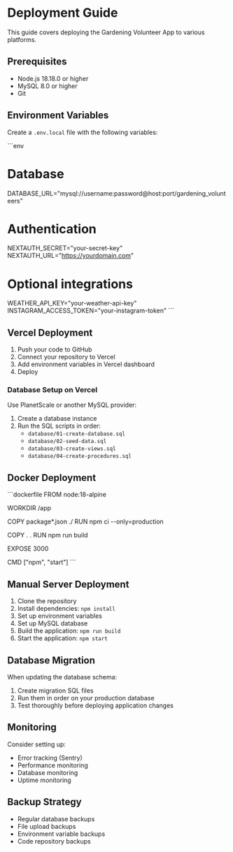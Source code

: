 # Deployment Guide

This guide covers deploying the Gardening Volunteer App to various platforms.

## Prerequisites

- Node.js 18.18.0 or higher
- MySQL 8.0 or higher
- Git

## Environment Variables

Create a `.env.local` file with the following variables:

\`\`\`env
# Database
DATABASE_URL="mysql://username:password@host:port/gardening_volunteers"

# Authentication
NEXTAUTH_SECRET="your-secret-key"
NEXTAUTH_URL="https://yourdomain.com"

# Optional integrations
WEATHER_API_KEY="your-weather-api-key"
INSTAGRAM_ACCESS_TOKEN="your-instagram-token"
\`\`\`

## Vercel Deployment

1. Push your code to GitHub
2. Connect your repository to Vercel
3. Add environment variables in Vercel dashboard
4. Deploy

### Database Setup on Vercel

Use PlanetScale or another MySQL provider:

1. Create a database instance
2. Run the SQL scripts in order:
   - `database/01-create-database.sql`
   - `database/02-seed-data.sql`
   - `database/03-create-views.sql`
   - `database/04-create-procedures.sql`

## Docker Deployment

\`\`\`dockerfile
FROM node:18-alpine

WORKDIR /app

COPY package*.json ./
RUN npm ci --only=production

COPY . .
RUN npm run build

EXPOSE 3000

CMD ["npm", "start"]
\`\`\`

## Manual Server Deployment

1. Clone the repository
2. Install dependencies: `npm install`
3. Set up environment variables
4. Set up MySQL database
5. Build the application: `npm run build`
6. Start the application: `npm start`

## Database Migration

When updating the database schema:

1. Create migration SQL files
2. Run them in order on your production database
3. Test thoroughly before deploying application changes

## Monitoring

Consider setting up:
- Error tracking (Sentry)
- Performance monitoring
- Database monitoring
- Uptime monitoring

## Backup Strategy

- Regular database backups
- File upload backups
- Environment variable backups
- Code repository backups
